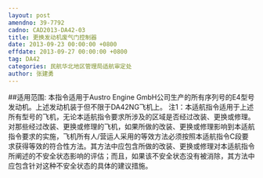 ```yaml
---
layout: post
amendno: 39-7792
cadno: CAD2013-DA42-03
title: 更换发动机废气门控制器
date: 2013-09-23 00:00:00 +0800
effdate: 2013-09-27 00:00:00 +0800
tag: DA42
categories: 民航华北地区管理局适航审定处
author: 张建勇
---
```


##适用范围:
本指令适用于Austro Engine GmbH公司生产的所有序列号的E4型号发动机。上述发动机装于但不限于DA42NG飞机上。
注1：本适航指令适用于上述所有型号的飞机，无论本适航指令要求所涉及的区域是否经过改装、更换或修理。对那些经过改装、更换或修理的飞机，如果所做的改装、更换或修理影响到本适航指令要求的实施，飞机所有人/营运人采用的等效方法必须按照本适航指令C段要求获得等效的符合性方法。其方法中应包含所做的改装、更换或修理对本适航指令所阐述的不安全状态影响的评估；而且，如果该不安全状态没有被消除，其方法中应包含针对这种不安全状态的具体的建议措施。

